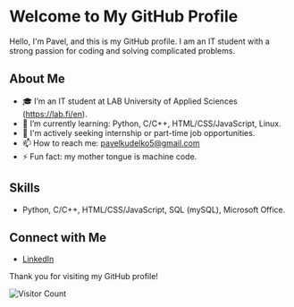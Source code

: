 # Welcome to My GitHub Profile

Hello, I'm Pavel, and this is my GitHub profile. I am an IT student with a strong passion for coding and solving complicated
problems.

## About Me

- :mortar_board: I’m an IT student at LAB University of Applied Sciences (https://lab.fi/en).
- 🌱 I’m currently learning: Python, C/C++, HTML/CSS/JavaScript, Linux.
- :briefcase: I'm actively seeking internship or part-time job opportunities.
- 📫 How to reach me: pavelkudelko5@gmail.com
- ⚡ Fun fact: my mother tongue is machine code.

## Skills

- Python, C/C++, HTML/CSS/JavaScript, SQL (mySQL), Microsoft Office.


## Connect with Me

- [LinkedIn](https://www.linkedin.com/in/pavel-kudelko-a29066295/)
  

Thank you for visiting my GitHub profile!

![Visitor Count](https://visitor-badge.laobi.icu/badge?page_id=your_username.your_username)
